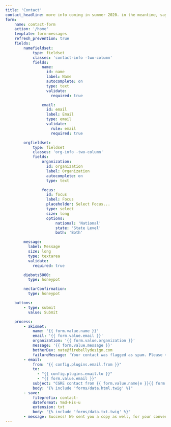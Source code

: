 ```yaml
---
title: 'Contact'
contact_headline: more info coming in summer 2020. in the meantime, say hello.
form:
    name: contact-form
    action: '/home'
    template: form-messages
    refresh_prevention: true
    fields:
        namefieldset:
            type: fieldset
            classes: 'contact-info -two-column'
            fields:
                name:
                  id: name
                  label: Name
                  autocomplete: on
                  type: text
                  validate:
                    required: true

                email:
                  id: email
                  label: Email
                  type: email
                  validate:
                    rule: email
                    required: true

        orgfieldset:
            type: fieldset
            classes: 'org-info -two-column'
            fields:
                organization:
                  id: organization
                  label: Organization
                  autocomplete: on
                  type: text

                focus:
                  id: focus
                  label: Focus
                  placeholder: Select Focus...
                  type: select
                  size: long
                  options:
                      national: 'National'
                      state: 'State Level'
                      both: 'Both'

        message:
          label: Message
          size: long
          type: textarea
          validate:
            required: true

        diebots5000:
          type: honeypot

        nectarConfirmation:
          type: honeypot

    buttons:
        - type: submit
          value: Submit

    process:
        - akismet:
            name: '{{ form.value.name }}'
            email: '{{ form.value.email }}'
            organization: '{{ form.value.organization }}'
            message: '{{ form.value.message }}'
            botherDev: nate@firebellydesign.com
            failureMessage: 'Your contact was flagged as spam. Please <a href="mailto:info@cgre.org">email us</a> or <a class="reload" href="/#contact">try again</a> if you feel this is in error.'
        - email:
            from: "{{ config.plugins.email.from }}"
            to:
              - "{{ config.plugins.email.to }}"
              - "{{ form.value.email }}"
            subject: "CGRE contact from {{ form.value.name|e }}{{ form.value.organization ? ' - '~form.value.organization|e : '' }}"
            body: "{% include 'forms/data.html.twig' %}"
        - save:
            fileprefix: contact-
            dateformat: Ymd-His-u
            extension: txt
            body: "{% include 'forms/data.txt.twig' %}"
        - message: Success! We sent you a copy as well, for your convenience.
---
```

